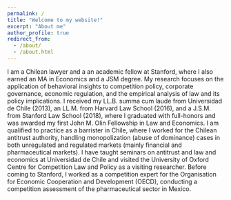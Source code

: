 ```yaml
---
permalink: /
title: "Welcome to my website!"
excerpt: "About me"
author_profile: true
redirect_from:
  - /about/
  - /about.html
---
```



 I am a Chilean lawyer and a an academic fellow at Stanford, where I also earned an MA in Economics and a JSM degree. My research focuses on the application of behavioral insights to competition policy, corporate governance, economic regulation, and the empirical analysis of law and its policy implications. I received my LL.B. summa cum laude from Universidad de Chile (2013), an LL.M. from Harvard Law School (2016), and a J.S.M. from Stanford Law School (2018), where I graduated with full-honors and was awarded my first John M. Olin Fellowship in Law and Economics. I am qualified to practice as a barrister in Chile, where I worked for the Chilean antitrust authority, handling monopolization (abuse of dominance) cases in both unregulated and regulated markets (mainly financial and pharmaceutical markets). I have taught seminars on antitrust and law and economics at Universidad de Chile and visited the University of Oxford Centre for Competition Law and Policy as a visiting researcher. Before coming to Stanford, I worked as a competition expert for the Organisation for Economic Cooperation and Development (OECD), conducting a competition assessment of the pharmaceutical sector in Mexico.
